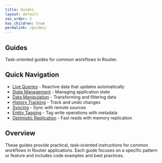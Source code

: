 ```yaml
---
title: Guides
layout: default
nav_order: 3
has_children: true
permalink: /guides/
---
```


## Guides

Task-oriented guides for common workflows in Routier.

## Quick Navigation

- [Live Queries](live-queries.md) - Reactive data that updates automatically
- [State Management](state-management.md) - Managing application state
- [Data Manipulation](data-manipulation.md) - Transforming and filtering data
- [History Tracking](history-tracking.md) - Track and undo changes
- [Syncing](syncing.md) - Sync with remote sources
- [Entity Tagging](entity-tagging.md) - Tag write operations with metadata
- [Optimistic Replication](optimistic-replication.md) - Fast reads with memory replication

## Overview

These guides provide practical, task-oriented instructions for common workflows in Routier applications. Each guide focuses on a specific pattern or feature and includes code examples and best practices.
